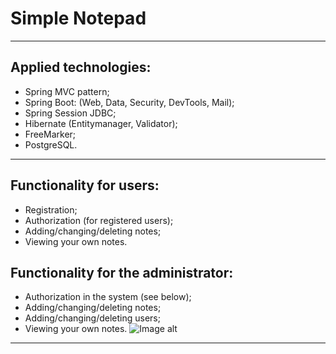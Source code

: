 # Simple Notepad
___
## Applied technologies:
- Spring MVC pattern;
- Spring Boot: (Web, Data, Security, DevTools, Mail);
- Spring Session JDBC;
- Hibernate (Entitymanager, Validator);
- FreeMarker;
- PostgreSQL.
___
## Functionality for users:
- Registration;
- Authorization (for registered users);
- Adding/changing/deleting notes;
- Viewing your own notes.

## Functionality for the administrator: 
- Authorization in the system (see below);
- Adding/changing/deleting notes;
- Adding/changing/deleting users;
- Viewing your own notes.
![Image alt](https://github.com/Mercur1y/main/images/image.png)
___
 
